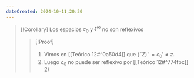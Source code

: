 ```yaml
---
dateCreated: 2024-10-11,20:30
---
```


>[!Corollary]
>Los espacios $c_{0}$ y $\ell^{\infty}$ no son reflexivos
>>[!Proof]
>>1. Vimos en [[Teórico 12#^0a50d4]] que $(^{\circ}Z)^{\circ}=c_{0}'\neq z$.
>>2. Luego $c_{0}$ no puede ser reflexivo por [[Teórico 12#^774fbc]] ${} 2) {}$
>>